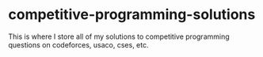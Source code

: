 # competitive-programming-solutions
This is where I store all of my solutions to competitive programming questions on codeforces, usaco, cses, etc. 
